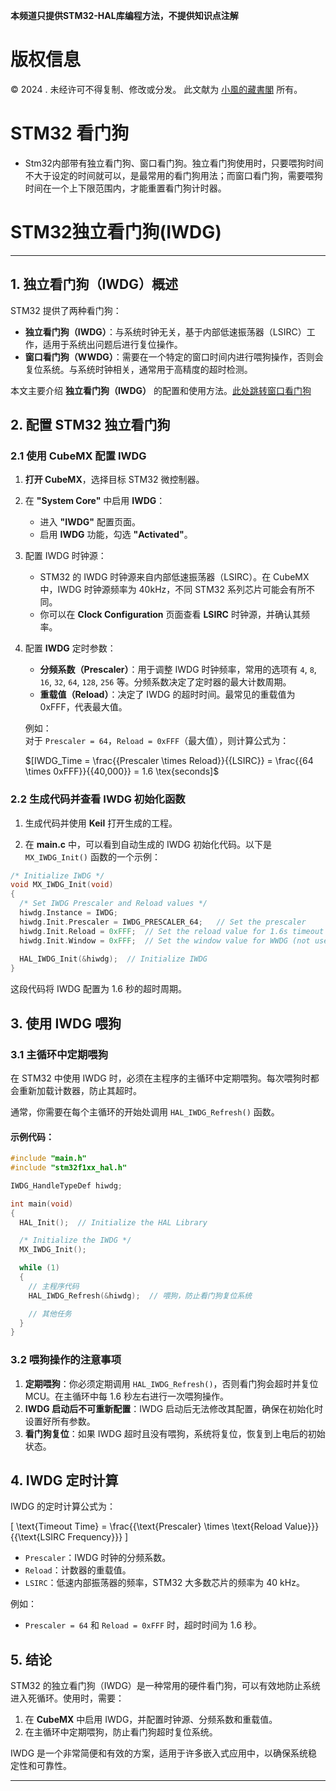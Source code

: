 
**本频道只提供STM32-HAL库编程方法，不提供知识点注解**

# 版权信息

© 2024 . 未经许可不得复制、修改或分发。 此文献为 [小風的藏書閣](https://t.me/xfp2333) 所有。

# STM32 看门狗

- Stm32内部带有独立看门狗、窗口看门狗。独立看门狗使用时，只要喂狗时间不大于设定的时间就可以，是最常用的看门狗用法；而窗口看门狗，需要喂狗时间在一个上下限范围内，才能重置看门狗计时器。
# STM32独立看门狗(IWDG)

---

## 1. 独立看门狗（IWDG）概述

STM32 提供了两种看门狗：
- **独立看门狗（IWDG）**：与系统时钟无关，基于内部低速振荡器（LSIRC）工作，适用于系统出问题后进行复位操作。
- **窗口看门狗（WWDG）**：需要在一个特定的窗口时间内进行喂狗操作，否则会复位系统。与系统时钟相关，通常用于高精度的超时检测。

本文主要介绍 **独立看门狗（IWDG）** 的配置和使用方法。[此处跳转窗口看门狗](WINDOG.MD)

## 2. 配置 STM32 独立看门狗

### 2.1 使用 CubeMX 配置 IWDG

1. **打开 CubeMX**，选择目标 STM32 微控制器。

2. 在 **"System Core"** 中启用 **IWDG**：
   - 进入 **"IWDG"** 配置页面。
   - 启用 **IWDG** 功能，勾选 **"Activated"**。

3. 配置 IWDG 时钟源：
   - STM32 的 IWDG 时钟源来自内部低速振荡器（LSIRC）。在 CubeMX 中，IWDG 时钟源频率为 40kHz，不同 STM32 系列芯片可能会有所不同。
   - 你可以在 **Clock Configuration** 页面查看 **LSIRC** 时钟源，并确认其频率。

4. 配置 **IWDG** 定时参数：
   - **分频系数（Prescaler）**：用于调整 IWDG 时钟频率，常用的选项有 `4`, `8`, `16`, `32`, `64`, `128`, `256` 等。分频系数决定了定时器的最大计数周期。
   - **重载值（Reload）**：决定了 IWDG 的超时时间。最常见的重载值为 0xFFF，代表最大值。

   例如：  
   对于 `Prescaler = 64`，`Reload = 0xFFF`（最大值），则计算公式为：

   $\[IWDG\_Time = \frac{{Prescaler \times Reload}}{{LSIRC}} = \frac{{64 \times 0xFFF}}{{40,000}} = 1.6 \tex{seconds\]$ 

### 2.2 生成代码并查看 IWDG 初始化函数

1. 生成代码并使用 **Keil** 打开生成的工程。

2. 在 **main.c** 中，可以看到自动生成的 IWDG 初始化代码。以下是 `MX_IWDG_Init()` 函数的一个示例：

```c
/* Initialize IWDG */
void MX_IWDG_Init(void)
{
  /* Set IWDG Prescaler and Reload values */
  hiwdg.Instance = IWDG;
  hiwdg.Init.Prescaler = IWDG_PRESCALER_64;   // Set the prescaler
  hiwdg.Init.Reload = 0xFFF;  // Set the reload value for 1.6s timeout
  hiwdg.Init.Window = 0xFFF;  // Set the window value for WWDG (not used in IWDG)
  
  HAL_IWDG_Init(&hiwdg);  // Initialize IWDG
}
```

这段代码将 IWDG 配置为 1.6 秒的超时周期。

## 3. 使用 IWDG 喂狗

### 3.1 主循环中定期喂狗

在 STM32 中使用 IWDG 时，必须在主程序的主循环中定期喂狗。每次喂狗时都会重新加载计数器，防止其超时。

通常，你需要在每个主循环的开始处调用 `HAL_IWDG_Refresh()` 函数。

#### 示例代码：

```c
#include "main.h"
#include "stm32f1xx_hal.h"

IWDG_HandleTypeDef hiwdg;

int main(void)
{
  HAL_Init();  // Initialize the HAL Library

  /* Initialize the IWDG */
  MX_IWDG_Init();

  while (1)
  {
    // 主程序代码
    HAL_IWDG_Refresh(&hiwdg);  // 喂狗，防止看门狗复位系统

    // 其他任务
  }
}
```

### 3.2 喂狗操作的注意事项
1. **定期喂狗**：你必须定期调用 `HAL_IWDG_Refresh()`，否则看门狗会超时并复位 MCU。在主循环中每 1.6 秒左右进行一次喂狗操作。
2. **IWDG 启动后不可重新配置**：IWDG 启动后无法修改其配置，确保在初始化时设置好所有参数。
3. **看门狗复位**：如果 IWDG 超时且没有喂狗，系统将复位，恢复到上电后的初始状态。

## 4. IWDG 定时计算

IWDG 的定时计算公式为：

\[
\text{Timeout Time} = \frac{{\text{Prescaler} \times \text{Reload Value}}}{{\text{LSIRC Frequency}}}
\]

- `Prescaler`：IWDG 时钟的分频系数。
- `Reload`：计数器的重载值。
- `LSIRC`：低速内部振荡器的频率，STM32 大多数芯片的频率为 40 kHz。

例如：
- `Prescaler = 64` 和 `Reload = 0xFFF` 时，超时时间为 1.6 秒。

## 5. 结论

STM32 的独立看门狗（IWDG）是一种常用的硬件看门狗，可以有效地防止系统进入死循环。使用时，需要：

1. 在 **CubeMX** 中启用 IWDG，并配置时钟源、分频系数和重载值。
2. 在主循环中定期喂狗，防止看门狗超时复位系统。

IWDG 是一个非常简便和有效的方案，适用于许多嵌入式应用中，以确保系统稳定性和可靠性。

---

